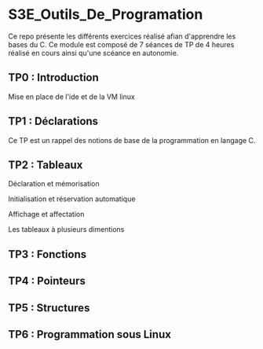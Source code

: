# S3E_Outils_De_Programation

Ce repo présente les différents exercices réalisé afian d'apprendre les bases du C.
Ce module est composé de 7 séances de TP de 4 heures réalisé en cours ainsi qu'une scéance en autonomie.

## TP0 : Introduction

Mise en place de l'ide et de la VM linux

## TP1 : Déclarations

Ce TP est un rappel des notions de base de la programmation en langage C.
## TP2 : Tableaux

Déclaration et mémorisation

Initialisation et réservation automatique

Affichage et affectation

Les tableaux à plusieurs dimentions

## TP3 : Fonctions
## TP4 : Pointeurs
## TP5 : Structures
## TP6 : Programmation sous Linux